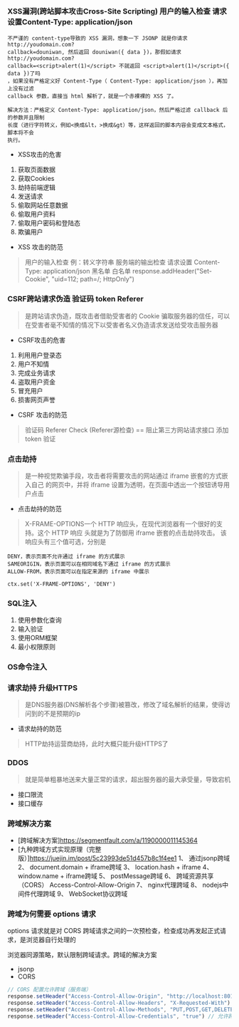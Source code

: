 ### XSS漏洞(跨站脚本攻击Cross-Site Scripting) 用户的输入检查 请求设置Content-Type: application/json
```
不严谨的 content-type导致的 XSS 漏洞，想象一下 JSONP 就是你请求 http://youdomain.com?
callback=douniwan, 然后返回 douniwan({ data })，那假如请求 http://youdomain.com?
callback=<script>alert(1)</script> 不就返回 <script>alert(1)</script>({ data })了吗
，如果没有严格定义好 Content-Type（ Content-Type: application/json ），再加上没有过滤 
callback 参数，直接当 html 解析了，就是一个赤裸裸的 XSS 了。

解决方法：严格定义 Content-Type: application/json，然后严格过滤 callback 后的参数并且限制
长度（进行字符转义，例如<换成&lt，>换成&gt）等，这样返回的脚本内容会变成文本格式，脚本将不会
执行。
```
- XSS攻击的危害
1. 获取页面数据
2. 获取Cookies
3. 劫持前端逻辑
4. 发送请求
5. 偷取网站任意数据
6. 偷取用户资料
7. 偷取用户密码和登陆态
8. 欺骗用户

- XSS 攻击的防范
> 用户的输入检查 例：转义字符串
> 服务端的输出检查
> 请求设置 Content-Type: application/json
> 黑名单
> 白名单  response.addHeader("Set-Cookie", "uid=112; path=/; HttpOnly")

### CSRF跨站请求伪造  验证码 token Referer
> 是跨站请求伪造，既攻击者借助受害者的 Cookie 骗取服务器的信任，可以在受害者毫不知情的情况下以受害者名义伪造请求发送给受攻击服务器
- CSRF攻击的危害
1. 利用用户登录态
2. 用户不知情
3. 完成业务请求
4. 盗取用户资金
5. 冒充用户
6. 损害网页声誉

- CSRF 攻击的防范
> 验证码
> Referer Check (Referer源检查) == 阻止第三方网站请求接口
> 添加 token 验证

### 点击劫持
> 是一种视觉欺骗手段，攻击者将需要攻击的网站通过 iframe 嵌套的方式嵌入自己
的网页中，并将 iframe 设置为透明，在页面中透出一个按钮诱导用户点击
- 点击劫持的防范
> X-FRAME-OPTIONS⼀个 HTTP 响应头，在现代浏览器有⼀个很好的⽀持。这个 HTTP 响应
> 头就是为了防御⽤ iframe 嵌套的点击劫持攻击。
> 该响应头有三个值可选，分别是
```
DENY，表示⻚⾯不允许通过 iframe 的⽅式展示
SAMEORIGIN，表示⻚⾯可以在相同域名下通过 iframe 的⽅式展示
ALLOW-FROM，表示⻚⾯可以在指定来源的 iframe 中展示

ctx.set('X-FRAME-OPTIONS', 'DENY')
```

### SQL注入
1. 使用参数化查询
2. 输入验证
3. 使用ORM框架
4. 最小权限原则

### OS命令注入

### 请求劫持 升级HTTPS
> 是DNS服务器(DNS解析各个步骤)被篡改，修改了域名解析的结果，使得访问到的不是预期的ip
- 请求劫持的防范
> HTTP劫持运营商劫持，此时⼤概只能升级HTTPS了

### DDOS
> 就是简单粗暴地送来⼤量正常的请求，超出服务器的最⼤承受量，导致宕机
- 接口限流
- 接口缓存

### 跨域解决方案
- [跨域解决方案]https://segmentfault.com/a/1190000011145364
- [九种跨域方式实现原理（完整版）]https://juejin.im/post/5c23993de51d457b8c1f4ee1
1、 通过jsonp跨域
2、 document.domain + iframe跨域
3、 location.hash + iframe
4、 window.name + iframe跨域
5、 postMessage跨域
6、 跨域资源共享（CORS）   Access-Control-Allow-Origin
7、 nginx代理跨域
8、 nodejs中间件代理跨域
9、 WebSocket协议跨域

### 跨域为何需要 options 请求
options 请求就是对 CORS 跨域请求之间的一次预检查，检查成功再发起正式请求，是浏览器自行处理的

浏览器同源策略，默认限制跨域请求。跨域的解决方案
- jsonp
- CORS

```js
// CORS 配置允许跨域（服务端）
response.setHeader("Access-Control-Allow-Origin", "http://localhost:8011") // 或者 '*'
response.setHeader("Access-Control-Allow-Headers", "X-Requested-With")
response.setHeader("Access-Control-Allow-Methods", "PUT,POST,GET,DELETE,OPTIONS")
response.setHeader("Access-Control-Allow-Credentials", "true") // 允许跨域接收 cookie
```